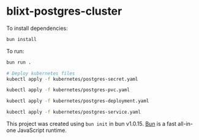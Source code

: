 # blixt-postgres-cluster

To install dependencies:

```bash
bun install
```

To run:

```bash
bun run .
```

```bash
# Deploy kubernetes files
kubectl apply -f kubernetes/postgres-secret.yaml

kubectl apply -f kubernetes/postgres-pvc.yaml

kubectl apply -f kubernetes/postgres-deployment.yaml

kubectl apply -f kubernetes/postgres-service.yaml
```

This project was created using `bun init` in bun v1.0.15. [Bun](https://bun.sh) is a fast all-in-one JavaScript runtime.
